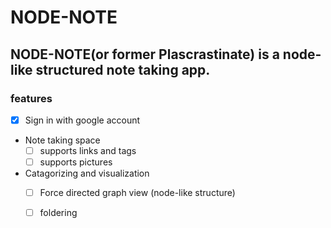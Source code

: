 # NODE-NOTE
## NODE-NOTE(or former Plascrastinate) is a node-like structured note taking app.

### **features**
- [x] Sign in with google account
- Note taking space
   - [ ] supports links and tags
   - [ ] supports pictures
- Catagorizing and visualization
   - [ ] Force directed graph view (node-like structure)
   - [ ] foldering
     
